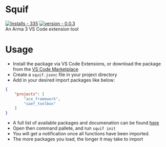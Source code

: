 # Squif
[![Installs - 335](https://img.shields.io/static/v1?label=Installs&message=335&color=%238300e9)](https://marketplace.visualstudio.com/items?itemName=DarkCoffeeSoftware.squif) [![version - 0.0.3](https://img.shields.io/static/v1?label=version&message=0.0.3&color=%230c71c3)](https://marketplace.visualstudio.com/items?itemName=DarkCoffeeSoftware.squif)  
An Arma 3 VS Code extension tool
  
  
# Usage
- Install the package via VS Code Extensions, or download the package from the [VS Code Marketplace](https://marketplace.visualstudio.com/items?itemName=DarkCoffeeSoftware.squif)
- Create a `squif.jsonc` file in your project directory
- Add in your desired import packages like below:  
```json
{
    "projects": [
        "ace_framework",        
        "saef_toolbox"
    ]
}
```
- A full list of available packages and documenation can be found [here](https://squif.co.za/docs)
- Open then command pallete, and run `squif init`
- You will get a notification once all functions have been imported.
- The more packages you load, the longer it may take to import
